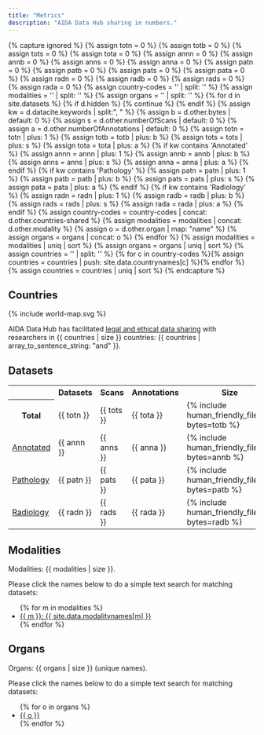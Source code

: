```yaml
---
title: "Metrics"
description: "AIDA Data Hub sharing in numbers."
---
```

{% capture ignored %}
  {% assign totn = 0 %}
  {% assign totb = 0 %}
  {% assign tots = 0 %}
  {% assign tota = 0 %}
  {% assign annn = 0 %}
  {% assign annb = 0 %}
  {% assign anns = 0 %}
  {% assign anna = 0 %}
  {% assign patn = 0 %}
  {% assign patb = 0 %}
  {% assign pats = 0 %}
  {% assign pata = 0 %}
  {% assign radn = 0 %}
  {% assign radb = 0 %}
  {% assign rads = 0 %}
  {% assign rada = 0 %}
  {% assign country-codes = '' | split: '' %}
  {% assign modalities = '' | split: '' %}
  {% assign organs = '' | split: '' %}
  {% for d in site.datasets %}
    {% if d.hidden %}
      {% continue %}
    {% endif %}
    {% assign kw = d.datacite.keywords | split:", " %}
    {% assign b = d.other.bytes | default: 0 %}
    {% assign s = d.other.numberOfScans | default: 0 %}
    {% assign a = d.other.numberOfAnnotations | default: 0 %}
    {% assign totn = totn | plus: 1 %}
    {% assign totb = totb | plus: b %}
    {% assign tots = tots | plus: s %}
    {% assign tota = tota | plus: a %}
    {% if kw contains 'Annotated' %}
      {% assign annn = annn | plus: 1 %}
      {% assign annb = annb | plus: b %}
      {% assign anns = anns | plus: s %}
      {% assign anna = anna | plus: a %}
    {% endif %}
    {% if kw contains 'Pathology' %}
      {% assign patn = patn | plus: 1 %}
      {% assign patb = patb | plus: b %}
      {% assign pats = pats | plus: s %}
      {% assign pata = pata | plus: a %}
    {% endif %}
    {% if kw contains 'Radiology' %}
      {% assign radn = radn | plus: 1 %}
      {% assign radb = radb | plus: b %}
      {% assign rads = rads | plus: s %}
      {% assign rada = rada | plus: a %}
    {% endif %}
    {% assign country-codes = country-codes | concat: d.other.countries-shared %}
    {% assign modalities = modalities | concat: d.other.modality %}
    {% assign o = d.other.organ | map: "name" %}
    {% assign organs = organs | concat: o %}
  {% endfor %}
  {% assign modalities = modalities | uniq | sort %}
  {% assign organs = organs | uniq | sort %}
  {% assign countries = '' | split: '' %}
  {% for c in country-codes %}{% assign countries = countries | push: site.data.countrynames[c] %}{% endfor %}
  {% assign countries = countries | uniq | sort %}
{% endcapture %}
## Countries
{% include world-map.svg %}

AIDA Data Hub has facilitated [legal and ethical data sharing](../sharing/overview/#share-outside-of-aida) with researchers in {{ countries | size }} countries:
{{ countries | array_to_sentence_string: "and" }}.

## Datasets
<table class="info-box">
  <tr><th></th><th>Datasets</th><th>Scans</th><th>Annotations</th><th>Size</th></tr>
  <tr>
    <th>Total</th>
    <td>{{ totn }}</td>
    <td>{{ tots }}</td>
    <td>{{ tota }}</td>
    <td>{% include human_friendly_filesize bytes=totb %}</td>
  </tr>
  <tr>
    <td><a href="/search?q=Annotated">Annotated</a></td>
    <td>{{ annn }}</td>
    <td>{{ anns }}</td>
    <td>{{ anna }}</td>
    <td>{% include human_friendly_filesize bytes=annb %}</td>
  </tr>
  <tr>
    <td><a href="/search?q=Pathology">Pathology</a></td>
    <td>{{ patn }}</td>
    <td>{{ pats }}</td>
    <td>{{ pata }}</td>
    <td>{% include human_friendly_filesize bytes=patb %}</td>
  </tr>
  <tr>
    <td><a href="/search?q=Radiology">Radiology</a></td>
    <td>{{ radn }}</td>
    <td>{{ rads }}</td>
    <td>{{ rada }}</td>
    <td>{% include human_friendly_filesize bytes=radb %}</td>
  </tr>
</table>

## Modalities
Modalities: {{ modalities | size }}.

Please click the names below to do a simple text search for matching datasets:

<ul>
{% for m in modalities %}
  <li><a href="/search?q={{ m }}">{{ m }}: {{ site.data.modalitynames[m] }}</a></li>
{% endfor %}
</ul>

## Organs
Organs: {{ organs | size }} (unique names).

Please click the names below to do a simple text search for matching datasets:

<ul>
{% for o in organs %}
  <li><a href="/search?q={{ o }}">{{ o }}</a></li>
{% endfor %}
</ul>
